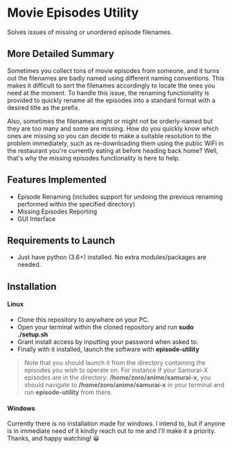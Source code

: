 # Movie Episodes Utility
Solves issues of missing or unordered episode filenames.

## More Detailed Summary
Sometimes you collect tons of movie episodes from someone, and it turns out 
the filenames are badly named using different naming conventions. This makes 
it difficult to sort the filenames accordingly to locate the ones you need at 
the moment. To handle this issue, the renaming functionality is provided to 
quickly rename all the episodes into a standard format with a desired title 
as the prefix.

Also, sometimes the filenames might or might not be orderly-named but they are 
too many and some are missing. How do you quickly know which ones are missing 
so you can decide to make a suitable resolution to the problem immediately, 
such as re-downloading them using the public WiFi in the restaurant you're 
currently eating at before heading back home? 
Well, that's why the missing episodes functionality is here to help.

## Features Implemented
- Episode Renaming (includes support for undoing the previous renaming 
performed within the specified directory)
- Missing Episodes Reporting
- GUI Interface

## Requirements to Launch
- Just have python (3.6+) installed. No extra modules/packages are needed.

## Installation
#### Linux
- Clone this repository to anywhere on your PC.
- Open your terminal within the cloned repository and run __sudo ./setup.sh__
- Grant install access by inputting your password when asked to.
- Finally with it installed, launch the software with __episode-utility__

> Note that you should launch it from the directory containing the episodes you 
wish to operate on. For instance if your Samurai-X episodes are in the directory: 
__/home/zoro/anime/samurai-x__, you should navigate to 
__/home/zoro/anime/samurai-x__ in your terminal and run __episode-utility__ 
from there.

#### Windows
Currently there is no installation made for windows. I intend to, but if 
anyone is in immediate need of it kindly reach out to me and I'll make it a 
priority. Thanks, and happy watching! 😀
